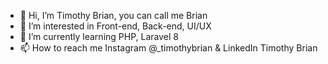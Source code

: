 - 👋 Hi, I’m Timothy Brian, you can call me Brian
- 👀 I’m interested in Front-end, Back-end, UI/UX
- 🌱 I’m currently learning  PHP, Laravel 8
- 📫 How to reach me Instagram @_timothybrian & LinkedIn Timothy Brian

<!---
timothy-brian/timothy-brian is a ✨ special ✨ repository because its `README.md` (this file) appears on your GitHub profile.
You can click the Preview link to take a look at your changes.
--->
